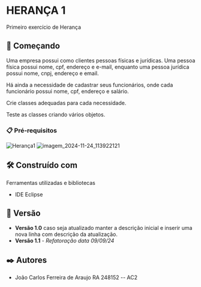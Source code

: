# HERANÇA 1

Primeiro exercício de Herança

## 🚀 Começando

Uma empresa possui como clientes pessoas físicas e jurídicas. Uma pessoa física possui nome, cpf, endereço e e-mail, enquanto uma pessoa jurídica possui nome, cnpj, endereço e email.

Há ainda a necessidade de cadastrar seus funcionários, onde cada funcionário possui nome, cpf, endereço e salário.

Crie classes adequadas para cada necessidade.

Teste as classes criando vários objetos.

### 📋 Pré-requisitos


![Herança1](https://github.com/user-attachments/assets/ec7ac7c3-98ee-4f08-8297-9d3194945528)
![imagem_2024-11-24_113922121](https://github.com/user-attachments/assets/9dbe3548-4cac-4060-9dfd-b779502c2cc7)


## 🛠️ Construído com

Ferramentas utilizadas e bibliotecas

* IDE Eclipse

## 📌 Versão

* **Versão 1.0** caso seja atualizado manter a descrição inicial e inserir uma nova linha com descrição da atualização.
* **Versão 1.1** - *Refatoração* *data 09/09/24*

## ✒️ Autores

* João Carlos Ferreira de Araujo RA 248152 -- AC2

